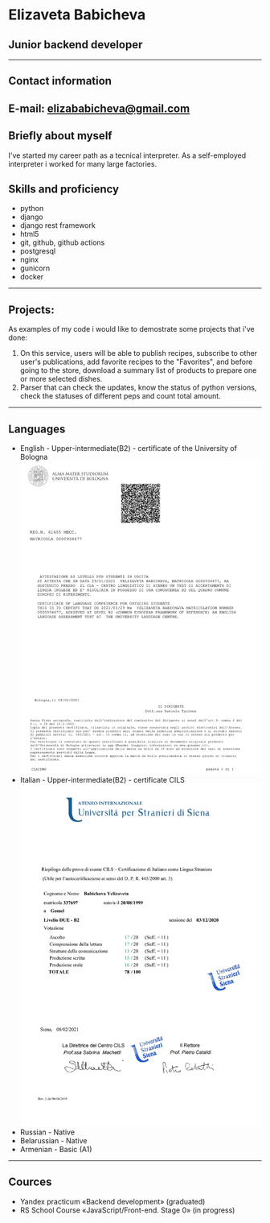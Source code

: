 # Elizaveta Babicheva
## Junior backend developer
---
## Contact information
**E-mail:** elizababicheva@gmail.com
---
## Briefly about myself
I've started my career path as a tecnical interpreter. As а self-employed interpreter i worked for many large factories. 
## Skills and proficiency
+ python
+ django
+ django rest framework
+ html5
+ git, github, github actions
+ postgresql
+ nginx
+ gunicorn
+ docker
---
## Projects:
As examples of my code i would like to demostrate some projects that i've done:
1. On this service, users will be able to publish recipes, subscribe to other user's publications, add favorite recipes to the "Favorites", and before going to the store, download a summary list of products to prepare one or more selected dishes.
2. Parser that can check the updates, know the status of python versions, check the statuses of different peps and count total amount.
---
## Languages
+ English - Upper-intermediate(B2) - certificate of the University of Bologna
![Alt text](images/english_certificate.png?raw=true "Title")
+ Italian - Upper-intermediate(B2) - certificate CILS
![Alt text](images/italian_certificate.png?raw=true "Title")
+ Russian - Native
+ Belarussian - Native
+ Armenian - Basic (A1)
---
## Cources
+ Yandex practicum «Backend development» (graduated)
+ RS School Course «JavaScript/Front-end. Stage 0» (in progress)